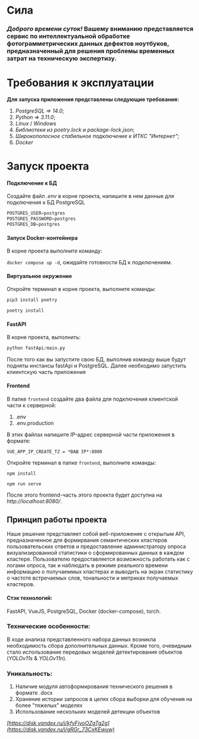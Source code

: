 # Сила
  ### *Доброго времени суток!* **Вашему вниманию** представляется сервис по интеллектуальной обработке фотограмметрических данных дефектов ноутбуков, предназначенный для решения проблемы временных затрат на техническую экспертизу. ###

# Требования к эксплуатации
**Для запуска приложения представлены следующие требования:**
1) *PostgreSQL => 14.0*;
2) *Python => 3.11.0*;
3) *Linux* / *Windows*
4) *Библиотеки из poetry.lock и package-lock.json*;
5) *Широкополосное стабильное подключение к ИТКС "Интернет"*;
6) *Docker* 

# Запуск проекта

#### Подключение к БД
  Создайте файл *.env* в корне проекта, напишите в нем данные для подключения к БД PostgreSQL

```python
POSTGRES_USER=postgres
POSTGRES_PASSWORD=postgres
POSTGRES_DB=postgres
```

#### Запуск Docker-контейнера

  В корне проекта выполните команду:
  
  `docker compose up -d`, ожидайте готовности БД к подключениям.

#### Виртуальное окружение

Откройте терминал в корне проекта, выполните команды:
```python
pip3 install poetry

poetry install
```

#### FastAPI

В корне проекта, выполнить:

```python
python fastApi/main.py
```

После того как вы запустите свою БД, выполнив команду выше будут подняты инстансы fastApi и PostgreSQL. Далее необходимо запустить клиентскую часть приложения


#### Frontend
В папке `frontend` создайте два файла для подключения клиентской части к серверной:

1) .env
2) .env.production
   
В этих файлах напишите IP-адрес серверной части приложения в формате:

`VUE_APP_IP_CREATE_TZ = *ВАШ IP*:8000`

Откройте терминал в папке `frontend`, выполните команды:

`npm install`

`npm run serve`

После этого frontend-часть этого проекта будет доступна на *http://localhost:8080/*.

## Принцип работы проекта

Наше решение представляет собой веб-приложение с открытым API, предназначенное для формирвания семантических кластеров  пользовательских ответов и предоставление администратору опроса визуализированной статистики о сформированных данных в каждом кластере. Пользователю предоставляется возможность работать как с логами опроса, так и наблюдать в режиме реального времени информацию о получаеммых кластерах и выводить на экран статистику о частоте встречаемых слов, тональности и метриках получаемых кластеров.

#### Стэк технологий:

FastAPI, VueJS, PostgreSQL, Docker (docker-compose), torch.

### Технические особенности:

В ходе анализа представленного набора данных возникла необходимость сбора дополнительных данных. Кроме того, очевидным стало использование передовых моделей детектирования объектов (*YOLOv11s* & *YOLOv11n*).


### Уникальность:

1. Наличие модуля автоформирования технического решения в формате .docx
2. Хранение истории запросов в целях сбора выборки для обучения на более "тяжелых" моделях
3. Использование нескольких моделей детекции объектов

*[https://disk.yandex.ru/i/kfvFjvoOZgTg2g](https://disk.yandex.ru/i/gRGr_73CxKEwuw)*
